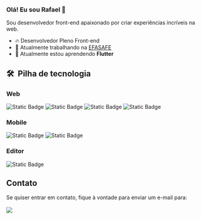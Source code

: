 ### Olá! Eu sou Rafael 👋

Sou desenvolvedor front-end apaixonado por criar experiências incríveis na web.

- 🔥 Desenvolvedor Pleno Front-end
- 🔭 Atualmente trabalhando na [EFASAFE](https://github.com/efasafe)
- 🌱 Atualmente estou aprendendo **Flutter**

## 🛠 &nbsp;Pilha de tecnologia

### Web

![Static Badge](https://img.shields.io/badge/-React?style=for-the-badge&logo=React&label=React&labelColor=%23062b4b&color=%23062b4b)
![Static Badge](https://img.shields.io/badge/-Next?style=for-the-badge&logo=Next.JS&label=NextJS&labelColor=%23062b4b&color=%23062b4b)
![Static Badge](https://img.shields.io/badge/-TypeScript?style=for-the-badge&logo=TypeScript&label=TypeScript&labelColor=%23062b4b&color=%23062b4b)
![Static Badge](https://img.shields.io/badge/-TailwindCSS?style=for-the-badge&logo=TailwindCSS&label=TailwindCSS&labelColor=%23062b4b&color=%23062b4b)

### Mobile
![Static Badge](https://img.shields.io/badge/-ReactNative?style=for-the-badge&logo=React&label=React%20Native&labelColor=%23094471&color=%23094471)
![Static Badge](https://img.shields.io/badge/-Expo?style=for-the-badge&logo=Expo&label=Expo&labelColor=%23094471&color=%23094471)

### Editor

![Static Badge](https://img.shields.io/badge/-VisualStudioCode?style=for-the-badge&logo=Visual-Studio-Code&label=Visual%20Studio%20Code&labelColor=%23062b4b&color=%23062b4b)

## Contato

<p align="left">
  Se quiser entrar em contato, fique à vontade para enviar um e-mail para:
  <br /><br />
  <a href ="https://mail.google.com/mail/u/0/?ogbl#inbox?compose=GTvVlcSGMSpDMbtgnWrpJFFppHRTKMrnCNPdKrbpHdPCNDXBCgVxJmXvwnXfPrzdKwKcDbDghtXfh"  target="_blank">
    <img src="https://img.shields.io/badge/-Gmail?style=for-the-badge&logo=Gmail&label=Gmail&labelColor=%23ffffff&color=%23ffffff" target="_blank">
  </a>
</p>

<!--
**rafael-camara/rafael-camara** is a ✨ _special_ ✨ repository appears on my GitHub profile.

Some ideas:

- 🔭 I’m currently working on ...
- 🌱 I’m currently learning ...
- 👯 I’m looking to collaborate on ...
- 🤔 I’m looking for help with ...
- 💬 Ask me about ...
- 📫 How to reach me: ...
- 😄 Pronouns: ...
- ⚡ Fun fact: ...
-->
